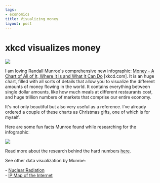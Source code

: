 ```yaml
--- 
tags: 
- economics
title: Visualizing money
layout: post
---
```

# xkcd visualizes money

![](http://media.tumblr.com/tumblr_lv7bwi25IX1r3oiuq.png)

I am loving Randall Munroe's comprehensive new infographic: [Money - A Chart
of All of It, Where It Is and What It Can Do](http://xkcd.com/980/)
[xkcd.com]. It is an huge chart, filled with all sorts of details that allow
you to visualize the different amounts of money flowing in the world. It
contains everything between single dollar amounts, like how much meals at
different restaurants cost, and huge trillion numbers of markets that comprise
our entire economy.

It's not only beautiful but also very useful as a reference. I've already
ordered a couple of these charts as Christmas gifts, one of which is for
myself.

Here are some fun facts Munroe found while researching for the infographic:

![](http://media.tumblr.com/tumblr_lv7c0gRCeF1r3oiuq.png)

Read more about the research behind the hard numbers
[here](http://xkcd.com/980/sources/).

See other data visualization by Munroe:

- [Nuclear Radiation](http://infosthetics.com/archives/2011/04/visualizing_doses_of_nuclear_radiation_and_their_impact.html)  
- [IP Map of the Internet](http://infosthetics.com/archives/2006/12/ip_map_of_the_internet.html)

